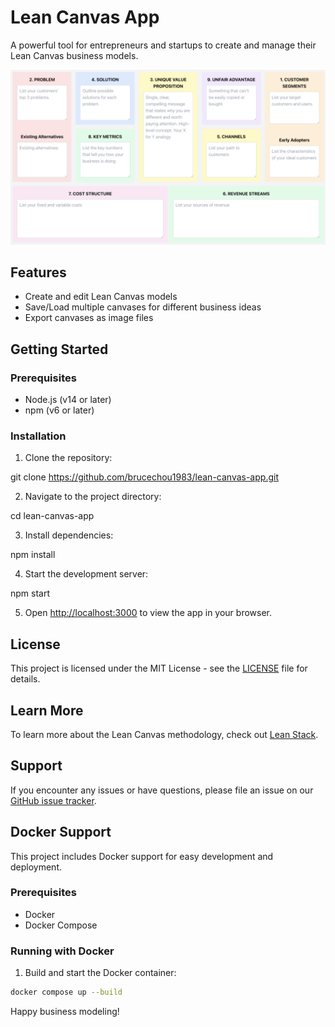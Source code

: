# Lean Canvas App

A powerful tool for entrepreneurs and startups to create and manage their Lean Canvas business models.

![Lean Canvas](./lean-canvas.png)

## Features

- Create and edit Lean Canvas models
- Save/Load multiple canvases for different business ideas
- Export canvases as image files

## Getting Started

### Prerequisites

- Node.js (v14 or later)
- npm (v6 or later)

### Installation

1. Clone the repository:

git clone https://github.com/brucechou1983/lean-canvas-app.git

2. Navigate to the project directory:

cd lean-canvas-app

3. Install dependencies:

npm install

4. Start the development server:

npm start

5. Open [http://localhost:3000](http://localhost:3000) to view the app in your browser.

## License

This project is licensed under the MIT License - see the [LICENSE](LICENSE) file for details.

## Learn More

To learn more about the Lean Canvas methodology, check out [Lean Stack](https://leanstack.com/lean-canvas).

## Support

If you encounter any issues or have questions, please file an issue on our [GitHub issue tracker](https://github.com/brucechou1983/lean-canvas-app/issues).

## Docker Support

This project includes Docker support for easy development and deployment.

### Prerequisites

- Docker
- Docker Compose

### Running with Docker

1. Build and start the Docker container:

```bash
docker compose up --build
```


Happy business modeling!
